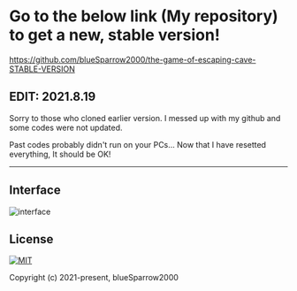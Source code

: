 # Go to the below link (My repository) to get a new, stable version!
https://github.com/blueSparrow2000/the-game-of-escaping-cave-STABLE-VERSION


## EDIT: 2021.8.19
Sorry to those who cloned earlier version.
I messed up with my github and some codes were not updated.


Past codes probably didn't run on your PCs...
Now that I have resetted everything, It should be OK!

_________________________________________________________________



## Interface
![interface](../master/images/interface.png)


## License
[![MIT](https://img.shields.io/cocoapods/l/AFNetworking.svg?style=style&label=License&maxAge=2592000)](../master/LICENSE)

Copyright (c) 2021-present, blueSparrow2000
